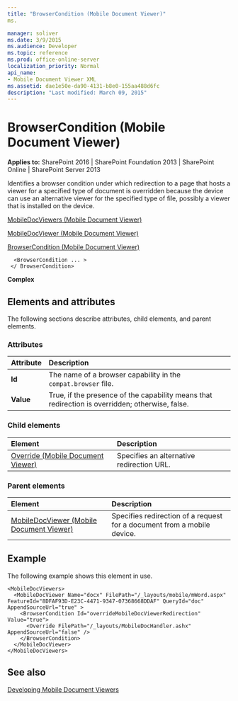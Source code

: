 ```yaml
---
title: "BrowserCondition (Mobile Document Viewer)"
ms.

manager: soliver
ms.date: 3/9/2015
ms.audience: Developer
ms.topic: reference
ms.prod: office-online-server
localization_priority: Normal
api_name:
- Mobile Document Viewer XML
ms.assetid: dae1e50e-da90-4131-b8e0-155aa488d6fc
description: "Last modified: March 09, 2015"
---
```


# BrowserCondition (Mobile Document Viewer)

 
  
 **Applies to:** SharePoint 2016 | SharePoint Foundation 2013 | SharePoint Online | SharePoint Server 2013
  
Identifies a browser condition under which redirection to a page that hosts a viewer for a specified type of document is overridden because the device can use an alternative viewer for the specified type of file, possibly a viewer that is installed on the device.
  
[MobileDocViewers (Mobile Document Viewer)](mobiledocviewers-mobile-document-viewer.md)
  
[MobileDocViewer (Mobile Document Viewer)](mobiledocviewer-mobile-document-viewer.md)
  
[BrowserCondition (Mobile Document Viewer)](browsercondition-mobile-document-viewer.md)
  
```
  <BrowserCondition ... >
 </ BrowserCondition>
```

 **Complex**

## Elements and attributes

The following sections describe attributes, child elements, and parent elements.

### Attributes

|**Attribute**|**Description**|
|:-----|:-----|
|**Id** <br/> |The name of a browser capability in the  `compat.browser` file.  <br/> |
|**Value** <br/> |True, if the presence of the capability means that redirection is overridden; otherwise, false.  <br/> |
   
### Child elements

|**Element**|**Description**|
|:-----|:-----|
|[Override (Mobile Document Viewer)](override-mobile-document-viewer.md) <br/> |Specifies an alternative redirection URL.  <br/> |
   
### Parent elements

|**Element**|**Description**|
|:-----|:-----|
|[MobileDocViewer (Mobile Document Viewer)](mobiledocviewer-mobile-document-viewer.md) <br/> |Specifies redirection of a request for a document from a mobile device.  <br/> |
   
## Example

The following example shows this element in use.
  
```
<MobileDocViewers>
  <MobileDocViewer Name="docx" FilePath="/_layouts/mobile/mWord.aspx" FeatureId="8DFAF93D-E23C-4471-9347-07368668DDAF" QueryId="doc" AppendSourceUrl="true" >
    <BrowserCondition Id="overrideMobileDocViewerRedirection" Value="true">
      <Override FilePath="/_layouts/MobileDocHandler.ashx" AppendSourceUrl="false" />
    </BrowserCondition>
  </MobileDocViewer>
</MobileDocViewers>

```

## See also



[Developing Mobile Document Viewers](http://msdn.microsoft.com/library/acd5386d-7808-4fd8-843f-0a4ac9ddd6b0%28Office.15%29.aspx)

